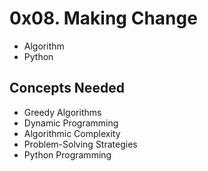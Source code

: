 # 0x08. Making Change
- Algorithm
- Python

## Concepts Needed
- Greedy Algorithms
- Dynamic Programming
- Algorithmic Complexity
- Problem-Solving Strategies
- Python Programming